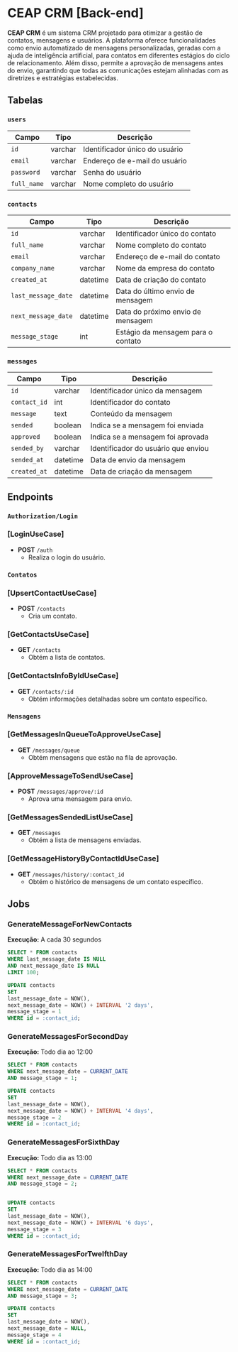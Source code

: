 # CEAP CRM [Back-end]

**CEAP CRM** é um sistema CRM projetado para otimizar a gestão de contatos, mensagens e usuários. A plataforma oferece funcionalidades como envio automatizado de mensagens personalizadas, geradas com a ajuda de inteligência artificial, para contatos em diferentes estágios do ciclo de relacionamento. Além disso, permite a aprovação de mensagens antes do envio, garantindo que todas as comunicações estejam alinhadas com as diretrizes e estratégias estabelecidas.

## Tabelas

### `users`

| Campo       | Tipo    | Descrição                      |
| ----------- | ------- | ------------------------------ |
| `id`        | varchar | Identificador único do usuário |
| `email`     | varchar | Endereço de e-mail do usuário  |
| `password`  | varchar | Senha do usuário               |
| `full_name` | varchar | Nome completo do usuário       |

### `contacts`

| Campo               | Tipo     | Descrição                          |
| ------------------- | -------- | ---------------------------------- |
| `id`                | varchar  | Identificador único do contato     |
| `full_name`         | varchar  | Nome completo do contato           |
| `email`             | varchar  | Endereço de e-mail do contato      |
| `company_name`      | varchar  | Nome da empresa do contato         |
| `created_at`        | datetime | Data de criação do contato         |
| `last_message_date` | datetime | Data do último envio de mensagem   |
| `next_message_date` | datetime | Data do próximo envio de mensagem  |
| `message_stage`     | int      | Estágio da mensagem para o contato |

### `messages`

| Campo        | Tipo     | Descrição                           |
| ------------ | -------- | ----------------------------------- |
| `id`         | varchar  | Identificador único da mensagem     |
| `contact_id` | int      | Identificador do contato            |
| `message`    | text     | Conteúdo da mensagem                |
| `sended`     | boolean  | Indica se a mensagem foi enviada    |
| `approved`   | boolean  | Indica se a mensagem foi aprovada   |
| `sended_by`  | varchar  | Identificador do usuário que enviou |
| `sended_at`  | datetime | Data de envio da mensagem           |
| `created_at` | datetime | Data de criação da mensagem         |

## Endpoints

### `Authorization/Login`

### [LoginUseCase]

- **POST** `/auth`
  - Realiza o login do usuário.

### `Contatos`

### [UpsertContactUseCase]

- **POST** `/contacts`
  - Cria um contato.

### [GetContactsUseCase]

- **GET** `/contacts`
  - Obtém a lista de contatos.

### [GetContactsInfoByIdUseCase]

- **GET** `/contacts/:id`
  - Obtém informações detalhadas sobre um contato específico.

### `Mensagens`

### [GetMessagesInQueueToApproveUseCase]

- **GET** `/messages/queue`
  - Obtém mensagens que estão na fila de aprovação.

### [ApproveMessageToSendUseCase]

- **POST** `/messages/approve/:id`
  - Aprova uma mensagem para envio.

### [GetMessagesSendedListUseCase]

- **GET** `/messages`
  - Obtém a lista de mensagens enviadas.

### [GetMessageHistoryByContactIdUseCase]

- **GET** `/messages/history/:contact_id`
  - Obtém o histórico de mensagens de um contato específico.

## Jobs

### GenerateMessageForNewContacts

**Execução:** A cada 30 segundos

```sql
SELECT * FROM contacts
WHERE last_message_date IS NULL
AND next_message_date IS NULL
LIMIT 100;

UPDATE contacts
SET 
last_message_date = NOW(),
next_message_date = NOW() + INTERVAL '2 days',
message_stage = 1
WHERE id = :contact_id;
```

### GenerateMessagesForSecondDay

**Execução:** Todo dia ao 12:00

```sql
SELECT * FROM contacts
WHERE next_message_date = CURRENT_DATE
AND message_stage = 1;

UPDATE contacts
SET 
last_message_date = NOW(),
next_message_date = NOW() + INTERVAL '4 days',
message_stage = 2
WHERE id = :contact_id;
```

### GenerateMessagesForSixthDay

**Execução:** Todo dia as 13:00

```sql
SELECT * FROM contacts 
WHERE next_message_date = CURRENT_DATE 
AND message_stage = 2;


UPDATE contacts 
SET 
last_message_date = NOW(), 
next_message_date = NOW() + INTERVAL '6 days', 
message_stage = 3
WHERE id = :contact_id;
```

### GenerateMessagesForTwelfthDay

**Execução:** Todo dia as 14:00

```sql
SELECT * FROM contacts 
WHERE next_message_date = CURRENT_DATE 
AND message_stage = 3;

UPDATE contacts 
SET 
last_message_date = NOW(), 
next_message_date = NULL, 
message_stage = 4 
WHERE id = :contact_id;

```

